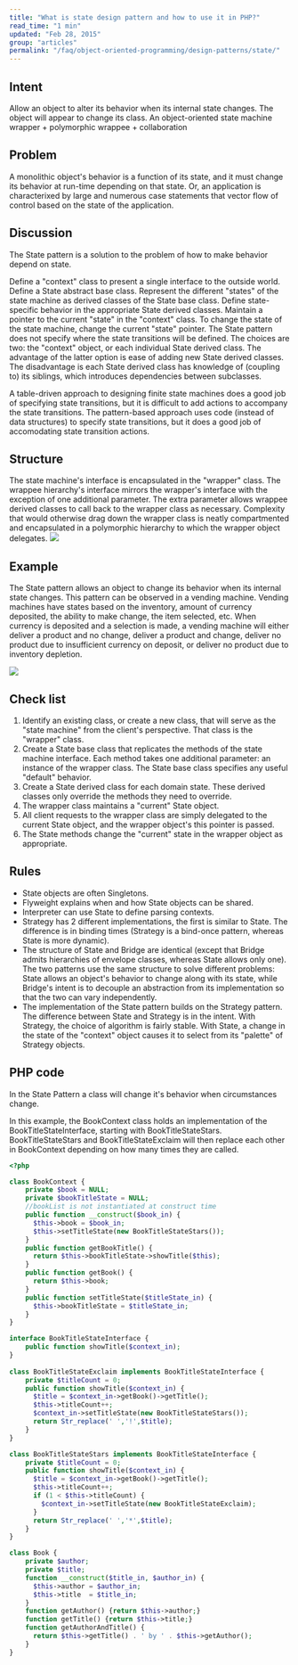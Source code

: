 ```yaml
---
title: "What is state design pattern and how to use it in PHP?"
read_time: "1 min"
updated: "Feb 28, 2015"
group: "articles"
permalink: "/faq/object-oriented-programming/design-patterns/state/"
---
```


## Intent

Allow an object to alter its behavior when its internal state changes. The object will appear to change its class.
An object-oriented state machine
wrapper + polymorphic wrappee + collaboration

## Problem

A monolithic object's behavior is a function of its state, and it must change its behavior at run-time depending on that state. Or, an application is characterixed by large and numerous case statements that vector flow of control based on the state of the application.

## Discussion

The State pattern is a solution to the problem of how to make behavior depend on state.

Define a "context" class to present a single interface to the outside world.
Define a State abstract base class.
Represent the different "states" of the state machine as derived classes of the State base class.
Define state-specific behavior in the appropriate State derived classes.
Maintain a pointer to the current "state" in the "context" class.
To change the state of the state machine, change the current "state" pointer.
The State pattern does not specify where the state transitions will be defined. The choices are two: the "context" object, or each individual State derived class. The advantage of the latter option is ease of adding new State derived classes. The disadvantage is each State derived class has knowledge of (coupling to) its siblings, which introduces dependencies between subclasses.

A table-driven approach to designing finite state machines does a good job of specifying state transitions, but it is difficult to add actions to accompany the state transitions. The pattern-based approach uses code (instead of data structures) to specify state transitions, but it does a good job of accomodating state transition actions.

## Structure

The state machine's interface is encapsulated in the "wrapper" class. The wrappee hierarchy's interface mirrors the wrapper's interface with the exception of one additional parameter. The extra parameter allows wrappee derived classes to call back to the wrapper class as necessary. Complexity that would otherwise drag down the wrapper class is neatly compartmented and encapsulated in a polymorphic hierarchy to which the wrapper object delegates.
<img src="https://lh6.googleusercontent.com/SZDGJ3yFxb_CKTGYDmrBJ1SQMjUwVai_jspCfPJWKAU=w1206-h725-no">

## Example

The State pattern allows an object to change its behavior when its internal state changes. This pattern can be observed in a vending machine. Vending machines have states based on the inventory, amount of currency deposited, the ability to make change, the item selected, etc. When currency is deposited and a selection is made, a vending machine will either deliver a product and no change, deliver a product and change, deliver no product due to insufficient currency on deposit, or deliver no product due to inventory depletion.

<img src="https://lh6.googleusercontent.com/-fIYxLXOBc1Q/VPFc8lkDIWI/AAAAAAAACHA/0ULAmkgztK8/w1064-h676-no/State_example1-2x.png">

## Check list

1. Identify an existing class, or create a new class, that will serve as the "state machine" from the client's perspective. That class is the "wrapper" class.
2. Create a State base class that replicates the methods of the state machine interface. Each method takes one additional parameter: an instance of the wrapper class. The State base class specifies any useful "default" behavior.
3. Create a State derived class for each domain state. These derived classes only override the methods they need to override.
4. The wrapper class maintains a "current" State object.
5. All client requests to the wrapper class are simply delegated to the current State object, and the wrapper object's this pointer is passed.
6. The State methods change the "current" state in the wrapper object as appropriate.

## Rules

* State objects are often Singletons.
* Flyweight explains when and how State objects can be shared.
* Interpreter can use State to define parsing contexts.
* Strategy has 2 different implementations, the first is similar to State. The difference is in binding times (Strategy is a bind-once pattern, whereas State is more dynamic).
* The structure of State and Bridge are identical (except that Bridge admits hierarchies of envelope classes, whereas State allows only one). The two patterns use the same structure to solve different problems: State allows an object's behavior to change along with its state, while Bridge's intent is to decouple an abstraction from its implementation so that the two can vary independently.
* The implementation of the State pattern builds on the Strategy pattern. The difference between State and Strategy is in the intent. With Strategy, the choice of algorithm is fairly stable. With State, a change in the state of the "context" object causes it to select from its "palette" of Strategy objects.

## PHP code

In the State Pattern a class will change it's behavior when circumstances change.

In this example, the BookContext class holds an implementation of the BookTitleStateInterface, starting with BookTitleStateStars. BookTitleStateStars and BookTitleStateExclaim will then replace each other in BookContext depending on how many times they are called.

~~~php
<?php

class BookContext {
    private $book = NULL;
    private $bookTitleState = NULL; 
    //bookList is not instantiated at construct time
    public function __construct($book_in) {
      $this->book = $book_in;
      $this->setTitleState(new BookTitleStateStars());
    }
    public function getBookTitle() {
      return $this->bookTitleState->showTitle($this);
    }  
    public function getBook() {
      return $this->book;
    }
    public function setTitleState($titleState_in) {
      $this->bookTitleState = $titleState_in;
    }
}

interface BookTitleStateInterface {
    public function showTitle($context_in);
}
 
class BookTitleStateExclaim implements BookTitleStateInterface {
    private $titleCount = 0; 
    public function showTitle($context_in) {
      $title = $context_in->getBook()->getTitle();
      $this->titleCount++;
      $context_in->setTitleState(new BookTitleStateStars());
      return Str_replace(' ','!',$title);
    }
}

class BookTitleStateStars implements BookTitleStateInterface {
    private $titleCount = 0; 
    public function showTitle($context_in) {
      $title = $context_in->getBook()->getTitle();
      $this->titleCount++;
      if (1 < $this->titleCount) {
        $context_in->setTitleState(new BookTitleStateExclaim); 
      }
      return Str_replace(' ','*',$title);
    }
}

class Book {
    private $author;
    private $title;
    function __construct($title_in, $author_in) {
      $this->author = $author_in;
      $this->title  = $title_in;
    }
    function getAuthor() {return $this->author;}
    function getTitle() {return $this->title;}
    function getAuthorAndTitle() {
      return $this->getTitle() . ' by ' . $this->getAuthor();
    }
}
~~~
